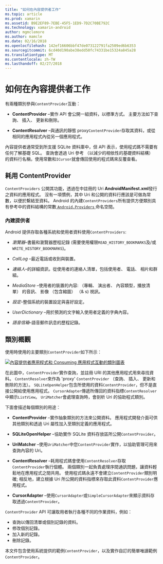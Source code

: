 ```yaml
---
title: "如何在內容提供者工作"
ms.topic: article
ms.prod: xamarin
ms.assetid: B9E2EF89-7EBE-45F5-1ED9-7D2C70BE792C
ms.technology: xamarin-android
author: mgmclemore
ms.author: mamcle
ms.date: 02/16/2018
ms.openlocfilehash: 142ef16606bbf47de073122791fa2509ed6b6353
ms.sourcegitcommit: 6cd40d190abe38edd50fc74331be15324a845a28
ms.translationtype: MT
ms.contentlocale: zh-TW
ms.lasthandoff: 02/27/2018
---
```

# <a name="how-content-providers-work"></a>如何在內容提供者工作

有兩種類別參與`ContentProvider`互動：

- **ContentProvider** &ndash;實作 API 會公開一組資料，以標準方式。 主要方法如下查詢、 插入、 更新和刪除。

- **ContentResolver** &ndash;與通訊的靜態 proxy`ContentProvider`存取其資料，或從相同的應用程式內從另一個應用程式。

內容提供者通常受到所支援 SQLite 資料庫中，但 API 表示，使用程式碼不需要有任何了解基礎 SQL。 查詢會透過 Uri 參考 （以減少的相依性的基礎資料結構） 的資料行名稱，使用常數和`ICursor`就會傳回使用的程式碼來反覆查看。

<a name="Consuming_a_ContentProvider" />

## <a name="consuming-a-contentprovider"></a>耗用 ContentProvider

`ContentProviders` 公開其功能，透過在中註冊的 Uri **AndroidManifest.xml**發行之資料的應用程式。 沒有一項慣例，其中 Uri 和公開的資料行應該是可做為常數，以便於繫結至資料。 Android 的內建`ContentProviders`所有提供方便類別具有參考中的資料結構的常數[ `Android.Providers` ](https://developer.xamarin.com/api/namespace/Android.Provider/)命名空間。


<a name="Built-In_Providers" />

### <a name="built-in-providers"></a>內建提供者

Android 提供存取各種系統和使用者資料使用`ContentProviders`:

- *瀏覽器*&ndash;書籤和瀏覽器歷程記錄 (需要使用權限`READ_HISTORY_BOOKMARKS`及/或`WRITE_HISTORY_BOOKMARKS`)。

- *CallLog* &ndash;最近電話或收到與裝置。

- *連絡人*&ndash;的詳細資訊，從使用者的連絡人清單，包括使用者、 電話、 相片和群組。

- *MediaStore* &ndash;使用者的裝置的內容: （專輯、 演出者、 內容類型，播放清單） 的音訊、 影像 （包含縮圖） （& s) 視訊。

- *設定*&ndash;整個系統的裝置設定與喜好設定。

- *UserDictionary* &ndash;用於預測的文字輸入使用者定義的字典內容。

- *語音信箱*&ndash;語音郵件訊息的歷程記錄。


<a name="Classes_Overview" />

## <a name="classes-overview"></a>類別概觀

使用時使用的主要類別`ContentProvider`如下所示：

[![內容提供者應用程式和 Consuming 應用程式互動的類別圖表](how-it-works-images/classdiagram1.png)](how-it-works-images/classdiagram1.png)

在此圖中，`ContentProvider`實作查詢，並註冊 URI 的其他應用程式用來尋找資料。 `ContentResolver`來作為 'proxy' `ContentProvider` （查詢、 插入、 更新和刪除的方法）。 `SQLiteOpenHelper`包含所使用的資料`ContentProvider`，但不是直接公開給使用應用程式。
`CursorAdapter`傳遞所傳回的資料指標`ContentResolver`中顯示`ListView`。 `UriMatcher`會處理查詢時，會剖析 Uri 的協助程式類別。

下面會描述每個類別的用途：

- **ContentProvider** &ndash;實作抽象類別的方法來公開資料。 應用程式開發介面可供其他類別和透過 Uri 屬性加入至類別定義的應用程式。

- **SQLiteOpenHelper** &ndash;協助實作 SQLite 資料存放區所公開`ContentProvider`。

- **UriMatcher** &ndash;使用`UriMatcher`中您`ContentProvider`實作，以協助管理可用來查詢內容的 Uri。

- **ContentResolver** &ndash;耗用程式碼會使用`ContentResolver`存取`ContentProvider`執行個體。 兩個類別一起負責處理序間通訊問題，讓資料輕鬆地在應用程式之間共用。 使用程式碼永遠不會建立`ContentProvider`類別明確; 相反地，建立根據 Uri 所公開的資料指標來存取此資料`ContentProvider`應用程式。

- **CursorAdapter** &ndash;使用`CursorAdapter`或`SimpleCursorAdapter`來顯示資料存取透過`ContentProvider`。

`ContentProvider` API 可讓取用者執行各種不同的作業資料，例如：

-  查詢以傳回清單或個別記錄的資料。
-  修改個別記錄。
-  加入新的記錄。
-  刪除記錄。

本文件包含使用系統提供的範例`ContentProvider`，以及實作自訂的簡單唯讀範例`ContentProvider`。

